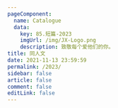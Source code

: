 ```yaml
---
pageComponent: 
  name: Catalogue
  data: 
    key: 85.短篇-2023
    imgUrl: /img/JX-Logo.png
    description: 致敬每个爱他们的你。
title: 同人文
date: 2021-11-13 23:59:59
permalink: /2023/
sidebar: false
article: false
comment: false
editLink: false
---
```


